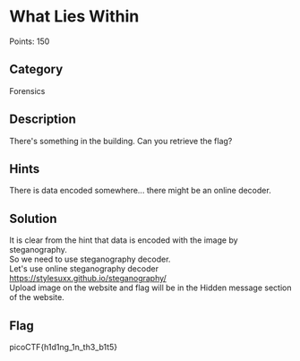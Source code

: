 # What Lies Within
Points: 150

## Category 
Forensics 

## Description
There's something in the building. Can you retrieve the flag?

## Hints
There is data encoded somewhere... there might be an online decoder.

## Solution
It is clear from the hint that data is encoded with the image by steganography.    
So we need to use steganography decoder.   
Let's use online steganography decoder https://stylesuxx.github.io/steganography/   
Upload image on the website and flag will be in the Hidden message section of the website.   

## Flag
picoCTF{h1d1ng_1n_th3_b1t5}

